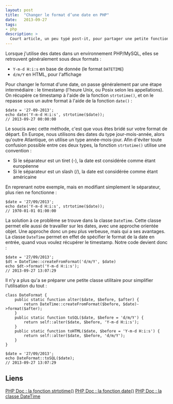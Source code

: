 ```yaml
---
layout: post
title:  "Changer le format d’une date en PHP"
date:   2013-09-27
tags:
- php
description: >
  Court article, un peu typé post-it, pour partager une petite fonction avec vous.
---
```


Lorsque j'utilise des dates dans un environnement PHP/MySQL, elles se retrouvent généralement sous deux formats :

* `Y-m-d H:i:s` en base de donnée (le format `DATETIME`)
* `d/m/Y` en HTML, pour l'affichage


Pour changer le format d'une date, on passe généralement par une étape intermédiaire : le timestamp (l'heure Unix, ou Posix selon les appellations). On récupère ce timestamp à l'aide de la fonction `strtotime()`, et on le repasse sous un autre format à l'aide de la fonction `date()` :

	$date = '27-09-2013';
	echo date('Y-m-d H:i:s', strtotime($date));
	// 2013-09-27 00:00:00

Le soucis avec cette méthode, c'est que vous êtes bridé sur votre format de départ. En Europe, nous utilisons des dates du type jour-mois-année, alors qu'outre Atlantique, on utilise un type année-mois-jour. Afin d'éviter toute confusion possible entre ces deux types, la fonction `strtotime()` utilise une convention :

* Si le séparateur est un tiret (-), la date est considérée comme étant européenne
* Si le séparateur est un slash (/), la date est considérée comme étant américaine

En reprenant notre exemple, mais en modifiant simplement le séparateur, plus rien ne fonctionne :

	$date = '27/09/2013';
	echo date('Y-m-d H:i:s', strtotime($date));
	// 1970-01-01 01:00:00

La solution à ce problème se trouve dans la classe `DateTime`. Cette classe permet elle aussi de travailler sur les dates, avec une approche orientée objet. Une approche donc un peu plus verbeuse, mais qui a ses avantages. La classe `DateTime` permet en effet de spécifier le format de la date en entrée, quand vous voulez récupérer le timestamp. Notre code devient donc :

	$date = '27/09/2013';
	$dt = DateTime::createFromFormat('d/m/Y', $date)
	echo $dt->format('Y-m-d H:i:s');
	// 2013-09-27 13:07:29

Il n'y a plus qu'a se préparer une petite classe utilitaire pour simplifier l'utilisation du tout :

	class DateFormat {
		public static function alter($date, $before, $after) {
			return DateTime::createFromFormat($before, $date)->format($after);
		}
		public static function toSQL($date, $before = 'd/m/Y') {
			return self::alter($date, $before, 'Y-m-d H:i:s');
		}
		public static function toHTML($date, $before = 'Y-m-d H:i:s') {
			return self::alter($date, $before, 'd/m/Y');
		}
	}

	$date = '27/09/2013';
	echo DateFormat::toSQL($date);
	// 2013-09-27 13:07:29


## Liens
[PHP Doc : la fonction strtotime()](https://php.net/manual/fr/function.strtotime.php)
[PHP Doc : la fonction date()](https://php.net/manual/fr/function.date.php)
[PHP Doc : la classe DateTime](https://php.net/manual/fr/book.datetime.php)